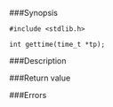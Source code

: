 ###Synopsis

`#include <stdlib.h>`

`int gettime(time_t *tp);`

###Description

###Return value

###Errors